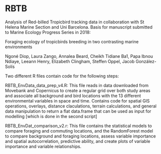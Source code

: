 # RBTB
Analysis of Red-billed Tropicbird tracking data in collaboration with St Helena Marine Section and Uni Barcelona. Basis for manuscript submitted to Marine Ecology Progress Series in 2018:

Foraging ecology of tropicbirds breeding in two contrasting marine environments

Ngoné Diop, Laura Zango, Annalea Beard, Cheikh Tidiane Ba1, Papa Ibnou Ndiaye, Leeann Henry, Elizabeth Clingham, Steffen Oppel, Jacob González-Solís


Two different R files contain code for the following steps:

RBTB_EnvData_data_prep_v4.R: This file reads in data downloaded from Movebank and Copernicus to create a regular grid over both study areas and associate all background and bird locations with the 13 different environmental variables in space and time. Contains code for spatial GIS operations, overlays, distance claculations, terrain calculations, and general data manipulation to return a flat data.frame that can be used as input for modelling [which is done in the second script]

RBTB_EnvDat_comparison_v2.r: This file contains the statistical models to compare foraging and commuting locations, and the RandomForest model to compare background and foraging locations, assess variable importance and spatial autocorrelation, predictive ability, and create plots of variable importance and variable relationships.

